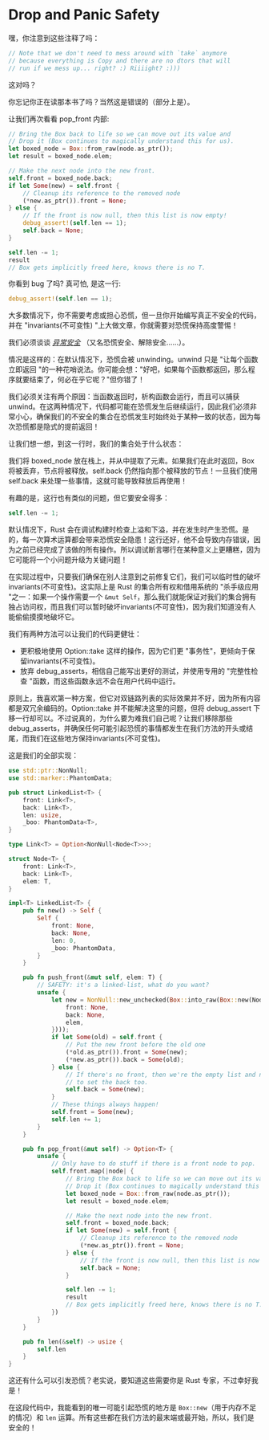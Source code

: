 # Drop and Panic Safety

嘿，你注意到这些注释了吗：

```rust
// Note that we don't need to mess around with `take` anymore
// because everything is Copy and there are no dtors that will
// run if we mess up... right? :) Riiiight? :)))
```

这对吗？

你忘记你正在读那本书了吗？当然这是错误的（部分上是）。

让我们再次看看 pop_front 内部:

```rust
// Bring the Box back to life so we can move out its value and
// Drop it (Box continues to magically understand this for us).
let boxed_node = Box::from_raw(node.as_ptr());
let result = boxed_node.elem;

// Make the next node into the new front.
self.front = boxed_node.back;
if let Some(new) = self.front {
    // Cleanup its reference to the removed node
    (*new.as_ptr()).front = None;
} else {
    // If the front is now null, then this list is now empty!
    debug_assert!(self.len == 1);
    self.back = None;
}

self.len -= 1;
result
// Box gets implicitly freed here, knows there is no T.
```

你看到 bug 了吗? 真可怕, 是这一行:

```rust
debug_assert!(self.len == 1);
```

大多数情况下，你不需要考虑或担心恐慌，但一旦你开始编写真正不安全的代码，并在 "invariants(不可变性) "上大做文章，你就需要对恐慌保持高度警惕！

我们必须谈谈 [*异常安全*](https://doc.rust-lang.org/nightly/nomicon/exception-safety.html) （又名恐慌安全、解除安全......）。

情况是这样的：在默认情况下，恐慌会被 unwinding。unwind 只是 "让每个函数立即返回 "的一种花哨说法。你可能会想："好吧，如果每个函数都返回，那么程序就要结束了，何必在乎它呢？"但你错了！

我们必须关注有两个原因：当函数返回时，析构函数会运行，而且可以捕获 unwind。在这两种情况下，代码都可能在恐慌发生后继续运行，因此我们必须非常小心，确保我们的不安全的集合在恐慌发生时始终处于某种一致的状态，因为每次恐慌都是隐式的提前返回！

让我们想一想，到这一行时，我们的集合处于什么状态：

我们将 boxed_node 放在栈上，并从中提取了元素。如果我们在此时返回，Box 将被丢弃，节点将被释放。self.back 仍然指向那个被释放的节点！一旦我们使用 self.back 来处理一些事情，这就可能导致释放后再使用！

有趣的是，这行也有类似的问题，但它要安全得多：

```rust
self.len -= 1;
```

默认情况下，Rust 会在调试构建时检查上溢和下溢，并在发生时产生恐慌。是的，每一次算术运算都会带来恐慌安全隐患！这行还好，他不会导致内存错误，因为之前已经完成了该做的所有操作。所以调试断言哪行在某种意义上更糟糕，因为它可能将一个小问题升级为关键问题！

在实现过程中，只要我们确保在别人注意到之前修复它们，我们可以临时性的破坏invariants(不可变性)。这实际上是 Rust 的集合所有权和借用系统的 "杀手级应用 "之一：如果一个操作需要一个 `&mut Self`，那么我们就能保证对我们的集合拥有独占访问权，而且我们可以暂时破坏invariants(不可变性)，因为我们知道没有人能偷偷摸摸地破坏它。

我们有两种方法可以让我们的代码更健壮：

- 更积极地使用 Option::take 这样的操作，因为它们更 "事务性"，更倾向于保留invariants(不可变性)。
- 放弃 debug_asserts，相信自己能写出更好的测试，并使用专用的 "完整性检查 "函数，而这些函数永远不会在用户代码中运行。

原则上，我喜欢第一种方案，但它对双链路列表的实际效果并不好，因为所有内容都是双冗余编码的。Option::take 并不能解决这里的问题，但将 debug_assert 下移一行却可以。不过说真的，为什么要为难我们自己呢？让我们移除那些 debug_asserts，并确保任何可能引起恐慌的事情都发生在我们方法的开头或结尾，而我们在这些地方保持invariants(不可变性)。

这是我们的全部实现：

```rust
use std::ptr::NonNull;
use std::marker::PhantomData;

pub struct LinkedList<T> {
    front: Link<T>,
    back: Link<T>,
    len: usize,
    _boo: PhantomData<T>,
}

type Link<T> = Option<NonNull<Node<T>>>;

struct Node<T> {
    front: Link<T>,
    back: Link<T>,
    elem: T, 
}

impl<T> LinkedList<T> {
    pub fn new() -> Self {
        Self {
            front: None,
            back: None,
            len: 0,
            _boo: PhantomData,
        }
    }

    pub fn push_front(&mut self, elem: T) {
        // SAFETY: it's a linked-list, what do you want?
        unsafe {
            let new = NonNull::new_unchecked(Box::into_raw(Box::new(Node {
                front: None,
                back: None,
                elem,
            })));
            if let Some(old) = self.front {
                // Put the new front before the old one
                (*old.as_ptr()).front = Some(new);
                (*new.as_ptr()).back = Some(old);
            } else {
                // If there's no front, then we're the empty list and need 
                // to set the back too.
                self.back = Some(new);
            }
            // These things always happen!
            self.front = Some(new);
            self.len += 1;
        }
    }

    pub fn pop_front(&mut self) -> Option<T> {
        unsafe {
            // Only have to do stuff if there is a front node to pop.
            self.front.map(|node| {
                // Bring the Box back to life so we can move out its value and
                // Drop it (Box continues to magically understand this for us).
                let boxed_node = Box::from_raw(node.as_ptr());
                let result = boxed_node.elem;

                // Make the next node into the new front.
                self.front = boxed_node.back;
                if let Some(new) = self.front {
                    // Cleanup its reference to the removed node
                    (*new.as_ptr()).front = None;
                } else {
                    // If the front is now null, then this list is now empty!
                    self.back = None;
                }

                self.len -= 1;
                result
                // Box gets implicitly freed here, knows there is no T.
            })
        }
    }

    pub fn len(&self) -> usize {
        self.len
    }
}
```

这还有什么可以引发恐慌？老实说，要知道这些需要你是 Rust 专家，不过幸好我是！

在这段代码中，我能看到的唯一可能引起恐慌的地方是 `Box::new`（用于内存不足的情况）和 `len` 运算。所有这些都在我们方法的最末端或最开始，所以，我们是安全的！
